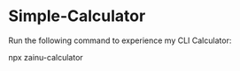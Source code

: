 ﻿# Simple-Calculator
 Run the following command to experience my CLI Calculator:

 npx zainu-calculator
